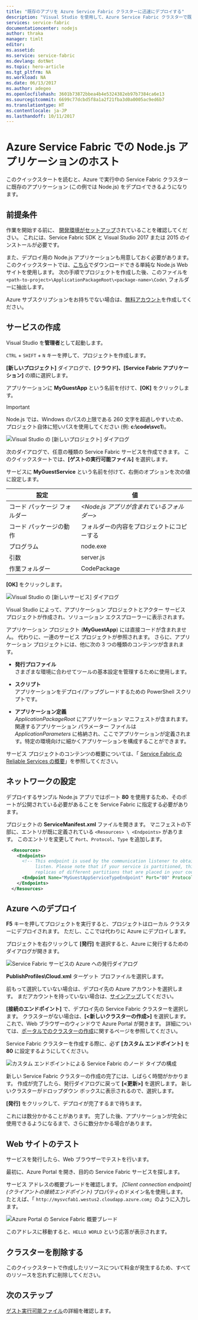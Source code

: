 ```yaml
---
title: "既存のアプリを Azure Service Fabric クラスターに迅速にデプロイする"
description: "Visual Studio を使用して、Azure Service Fabric クラスターで既存の Node.js アプリケーションをホストします。"
services: service-fabric
documentationcenter: nodejs
author: thraka
manager: timlt
editor: 
ms.assetid: 
ms.service: service-fabric
ms.devlang: dotNet
ms.topic: hero-article
ms.tgt_pltfrm: NA
ms.workload: NA
ms.date: 06/13/2017
ms.author: adegeo
ms.openlocfilehash: 3601b73872bbea4b4e5324382eb97b7384ca6e13
ms.sourcegitcommit: 6699c77dcbd5f8a1a2f21fba3d0a0005ac9ed6b7
ms.translationtype: HT
ms.contentlocale: ja-JP
ms.lasthandoff: 10/11/2017
---
```

# <a name="host-a-nodejs-application-on-azure-service-fabric"></a>Azure Service Fabric での Node.js アプリケーションのホスト

このクイックスタートを読むと、Azure で実行中の Service Fabric クラスターに既存のアプリケーション (この例では Node.js) をデプロイできるようになります。

## <a name="prerequisites"></a>前提条件

作業を開始する前に、 [開発環境がセットアップ](service-fabric-get-started.md)されていることを確認してください。 これには、Service Fabric SDK と Visual Studio 2017 または 2015 のインストールが必要です。

また、デプロイ用の Node.js アプリケーションも用意しておく必要があります。 このクイックスタートでは、[こちら][download-sample]でダウンロードできる単純な Node.js Web サイトを使用します。 次の手順でプロジェクトを作成した後、このファイルを `<path-to-project>\ApplicationPackageRoot\<package-name>\Code\` フォルダーに抽出します。

Azure サブスクリプションをお持ちでない場合は、[無料アカウント][create-account]を作成してください。

## <a name="create-the-service"></a>サービスの作成

Visual Studio を**管理者**として起動します。

`CTRL` + `SHIFT` + `N` キーを押して、プロジェクトを作成します。

**[新しいプロジェクト]** ダイアログで、**[クラウド]、[Service Fabric アプリケーション]** の順に選択します。

アプリケーションに **MyGuestApp** という名前を付けて、**[OK]** をクリックします。

>[!IMPORTANT]
>Node.js では、Windows のパスの上限である 260 文字を超過しやすいため、 プロジェクト自体に短いパスを使用してください (例: **c:\code\svc1**)。
   
![Visual Studio の [新しいプロジェクト] ダイアログ][new-project]

次のダイアログで、任意の種類の Service Fabric サービスを作成できます。 このクイックスタートでは、**[ゲストの実行可能ファイル]** を選択します。

サービスに **MyGuestService** という名前を付けて、右側のオプションを次の値に設定します。

| 設定                   | 値 |
| ------------------------- | ------ |
| コード パッケージ フォルダー       | _&lt;Node.js アプリが含まれているフォルダー&gt;_ |
| コード パッケージの動作     | フォルダーの内容をプロジェクトにコピーする |
| プログラム                   | node.exe |
| 引数                 | server.js |
| 作業フォルダー            | CodePackage |

**[OK]** をクリックします。

![Visual Studio の [新しいサービス] ダイアログ][new-service]

Visual Studio によって、アプリケーション プロジェクトとアクター サービス プロジェクトが作成され、ソリューション エクスプローラーに表示されます。

アプリケーション プロジェクト (**MyGuestApp**) には直接コードが含まれません。 代わりに、一連のサービス プロジェクトが参照されます。 さらに、アプリケーション プロジェクトには、他に次の 3 つの種類のコンテンツが含まれます。

* **発行プロファイル**  
さまざまな環境に合わせてツールの基本設定を管理するために使用します。

* **スクリプト**  
アプリケーションをデプロイ/アップグレードするための PowerShell スクリプトです。

* **アプリケーション定義**  
*ApplicationPackageRoot* にアプリケーション マニフェストが含まれます。 関連するアプリケーション パラメーター ファイルは *ApplicationParameters* に格納され、ここでアプリケーションが定義されます。特定の環境向けに細かくアプリケーションを構成することができます。
    
サービス プロジェクトのコンテンツの概要については、「 [Service Fabric の Reliable Services の概要](service-fabric-reliable-services-quick-start.md)」を参照してください。

## <a name="set-up-networking"></a>ネットワークの設定

デプロイするサンプル Node.js アプリではポート **80** を使用するため、そのポートが公開されている必要があることを Service Fabric に指定する必要があります。

プロジェクトの **ServiceManifest.xml** ファイルを開きます。 マニフェストの下部に、エントリが既に定義されている `<Resources> \ <Endpoints>` があります。 このエントリを変更して `Port`、`Protocol`、`Type` を追加します。 

```xml
  <Resources>
    <Endpoints>
      <!-- This endpoint is used by the communication listener to obtain the port on which to 
           listen. Please note that if your service is partitioned, this port is shared with 
           replicas of different partitions that are placed in your code. -->
      <Endpoint Name="MyGuestAppServiceTypeEndpoint" Port="80" Protocol="http" Type="Input" />
    </Endpoints>
  </Resources>
```

## <a name="deploy-to-azure"></a>Azure へのデプロイ

**F5** キーを押してプロジェクトを実行すると、プロジェクトはローカル クラスターにデプロイされます。 ただし、ここでは代わりに Azure にデプロイします。

プロジェクトを右クリックして **[発行]** を選択すると、Azure に発行するためのダイアログが開きます。

![Service Fabric サービスの Azure への発行ダイアログ][publish]

**PublishProfiles\Cloud.xml** ターゲット プロファイルを選択します。

前もって選択していない場合は、デプロイ先の Azure アカウントを選択します。 まだアカウントを持っていない場合は、[サインアップ][create-account]してください。

**[接続のエンドポイント]** で、デプロイ先の Service Fabric クラスターを選択します。 クラスターがない場合は、**[&lt;新しいクラスターの作成&gt;]** を選択します。これで、Web ブラウザーのウィンドウで Azure Portal が開きます。 詳細については、[ポータルでのクラスターの作成](service-fabric-cluster-creation-via-portal.md#create-cluster-in-the-azure-portal)に関するページを参照してください。 

Service Fabric クラスターを作成する際に、必ず **[カスタム エンドポイント]** を **80** に設定するようにしてください。

![カスタム エンドポイントによる Service Fabric のノード タイプの構成][custom-endpoint]

新しい Service Fabric クラスターの作成の完了には、しばらく時間がかかります。 作成が完了したら、発行ダイアログに戻って **[&lt;更新&gt;]** を選択します。 新しいクラスターがドロップダウン ボックスに表示されるので、選択します。

**[発行]** をクリックして、デプロイが完了するまで待ちます。

これには数分かかることがあります。 完了した後、アプリケーションが完全に使用できるようになるまで、さらに数分かかる場合があります。

## <a name="test-the-website"></a>Web サイトのテスト

サービスを発行したら、Web ブラウザーでテストを行います。 

最初に、Azure Portal を開き、目的の Service Fabric サービスを探します。

サービス アドレスの概要ブレードを確認します。 _[Client connection endpoint]\(クライアントの接続エンドポイント\)_ プロパティのドメイン名を使用します。 たとえば、「 `http://mysvcfab1.westus2.cloudapp.azure.com`」のように入力します。

![Azure Portal の Service Fabric 概要ブレード][overview]

このアドレスに移動すると、`HELLO WORLD` という応答が表示されます。

## <a name="delete-the-cluster"></a>クラスターを削除する

このクイックスタートで作成したリソースについて料金が発生するため、すべてのリソースを忘れずに削除してください。

## <a name="next-steps"></a>次のステップ
[ゲスト実行可能ファイル](service-fabric-deploy-existing-app.md)の詳細を確認します。

<!-- Image References -->

[new-project]: ./media/quickstart-guest-app/new-project.png
[new-service]: ./media/quickstart-guest-app/template.png
[solution-exp]: ./media/quickstart-guest-app/solution-explorer.png
[publish]: ./media/quickstart-guest-app/publish.png
[overview]: ./media/quickstart-guest-app/overview.png
[custom-endpoint]: ./media/quickstart-guest-app/custom-endpoint.png

[download-sample]: https://github.com/MicrosoftDocs/azure-cloud-services-files/raw/temp/service-fabric-node-website.zip
[create-account]: https://azure.microsoft.com/free/?WT.mc_id=A261C142F